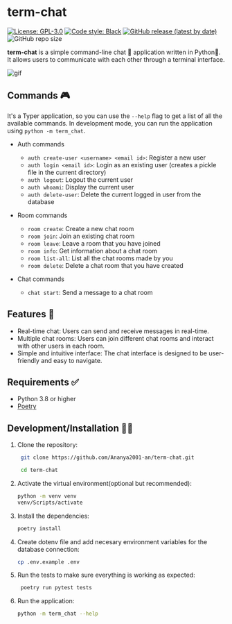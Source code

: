 # term-chat

[![License: GPL-3.0](https://img.shields.io/badge/License-GPL-yellow.svg)](https://opensource.org/license/gpl-3-0/) 
[![Code style: Black](https://img.shields.io/badge/code%20style-black-000000.svg)](https://github.com/psf/black)
[![GitHub release (latest by date)](https://img.shields.io/github/v/release/Ananya2001-an/term-chat)](https://github.com/Ananya2001-an/term-chat/releases)
![GitHub repo size](https://img.shields.io/github/repo-size/Ananya2001-an/term-chat)

**term-chat** is a simple command-line chat 💬 application written in Python🐍. It allows users to communicate with each other through a terminal interface.

![gif](https://github.com/Ananya2001-an/term-chat/assets/55504616/7fbeaabf-322f-4f98-a5e8-b1250e12723e)

## Commands 🎮

It's a Typer application, so you can use the `--help` flag to get a list of all the available commands.
In development mode, you can run the application using `python -m term_chat`. 

- Auth commands 

    - `auth create-user <username> <email id>`: Register a new user
    - `auth login <email id>`: Login as an existing user (creates a pickle file in the current directory)
    - `auth logout`: Logout the current user
    - `auth whoami`: Display the current user
    - `auth delete-user`: Delete the current logged in user from the database

- Room commands
    
    - `room create`: Create a new chat room
    - `room join`: Join an existing chat room
    - `room leave`: Leave a room that you have joined
    - `room info`: Get information about a chat room
    - `room list-all`: List all the chat rooms made by you
    - `room delete`: Delete a chat room that you have created

- Chat commands
    
    - `chat start`: Send a message to a chat room

## Features 💫

- Real-time chat: Users can send and receive messages in real-time.
- Multiple chat rooms: Users can join different chat rooms and interact with other users in each room.
- Simple and intuitive interface: The chat interface is designed to be user-friendly and easy to navigate.

## Requirements ✅

- Python 3.8 or higher
- [Poetry](https://python-poetry.org/)

## Development/Installation 👩‍💻

1. Clone the repository:

   ```bash
    git clone https://github.com/Ananya2001-an/term-chat.git

    cd term-chat
    ```

2. Activate the virtual environment(optional but recommended):

   ```bash
   python -m venv venv
   venv/Scripts/activate
   ```

3. Install the dependencies:

   ```bash
   poetry install
   ```

4. Create dotenv file and add necesary environment variables for the database connection:

   ```bash
   cp .env.example .env
   ```

5. Run the tests to make sure everything is working as expected:

   ```bash
    poetry run pytest tests
    ```

6. Run the application:

   ```bash
   python -m term_chat --help
   ```

